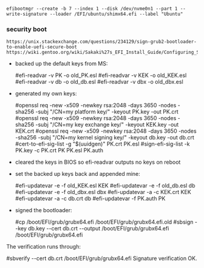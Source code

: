 
    efibootmgr --create -b 7 --index 1 --disk /dev/nvme0n1 --part 1 --write-signature --loader /EFI/ubuntu/shimx64.efi --label "Ubuntu"

### security boot

    https://unix.stackexchange.com/questions/234129/sign-grub2-bootloader-to-enable-uefi-secure-boot
    https://wiki.gentoo.org/wiki/Sakaki%27s_EFI_Install_Guide/Configuring_Secure_Boot

- backed up the default keys from MS:

    #efi-readvar -v PK -o old_PK.esl
    #efi-readvar -v KEK -o old_KEK.esl
    #efi-readvar -v db -o old_db.esl
    #efi-readvar -v dbx -o old_dbx.esl

- generated my own keys:

    #openssl req -new -x509 -newkey rsa:2048 -days 3650 -nodes -sha256 -subj "/CN=my platform key/" -keyout PK.key -out PK.crt
    #openssl req -new -x509 -newkey rsa:2048 -days 3650 -nodes -sha256 -subj "/CN=my key exchange key/" -keyout KEK.key -out KEK.crt
    #openssl req -new -x509 -newkey rsa:2048 -days 3650 -nodes -sha256 -subj "/CN=my kernel signing key/" -keyout db.key -out db.crt
    #cert-to-efi-sig-list -g "$(uuidgen)" PK.crt PK.esl
    #sign-efi-sig-list -k PK.key -c PK.crt PK PK.esl PK.auth

- cleared the keys in BIOS so efi-readvar outputs no keys on reboot

- set the backed up keys back and appended mine:

    #efi-updatevar -e -f old_KEK.esl KEK
    #efi-updatevar -e -f old_db.esl db
    #efi-updatevar -e -f old_dbx.esl dbx
    #efi-updatevar -a -c KEK.crt KEK
    #efi-updatevar -a -c db.crt db
    #efi-updatevar -f PK.auth PK

- signed the bootloader:

    #cp /boot/EFI/grub/grubx64.efi /boot/EFI/grub/grubx64.efi.old
    #sbsign --key db.key --cert db.crt --output /boot/EFI/grub/grubx64.efi /boot/EFI/grub/grubx64.efi

The verification runs through:

#sbverify --cert db.crt /boot/EFI/grub/grubx64.efi
 Signature verification OK.

